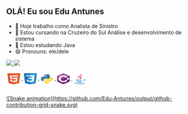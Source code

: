 ## OLÁ! Eu sou Edu Antunes


- 🔭 Hoje trabalho como Analista de Sinistro
- 👯 Estou cursando na Cruzeiro do Sul Análise e desenvolvimento de sistema 
- 🌱 Estou estudando Java
- 😄 Pronouns: ele/dele

<div>
  <a href="https://github.com/Edu-Antunes">
  <img height="180em" src="https://github-readme-stats.vercel.app/api?username=Edu-Antunes&show_icons=true&theme=dark&include_all_commits=true&count_private=true"/>
  <img height="180em" src="https://github-readme-stats.vercel.app/api/top-langs/?username=Edu-Antunes&layout=compact&langs_count=7&theme=dark"/>
</div>
  
<div style="display: inline_block"><br>
  <img align="center" alt="Edu-HTML" height="30" width="40" src="https://raw.githubusercontent.com/devicons/devicon/master/icons/html5/html5-original.svg">
  <img align="center" alt="Edu-CSS" height="30" width="40" src="https://raw.githubusercontent.com/devicons/devicon/master/icons/css3/css3-original.svg">
  <img align="center" alt="Edu-Python" height="30" width="40" src="https://raw.githubusercontent.com/devicons/devicon/master/icons/python/python-original.svg">
  <img align="center" alt="Edu-Csharp" height="30" width="40" src="https://raw.githubusercontent.com/devicons/devicon/master/icons/csharp/csharp-original.svg">
  <img align="center" alt="Edu-java" height="30" width="40" src="https://raw.githubusercontent.com/devicons/devicon/master/icons/java/java-original.svg">  
</div>
  
 ##
  
<div> 
  
 
  
  
 
</div>
![Snake animation](https://github.com/Edu-Antunes/output/github-contribution-grid-snake.svg)    
  


